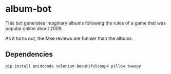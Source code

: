 # album-bot

This bot generates imaginary albums following the rules of a game that was popular online about 2009.

As it turns out, the fake reviews are funnier than the albums.

## Dependencies

`pip install unidecode selenium beautifulsoup4 pillow tweepy`

